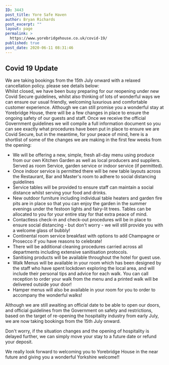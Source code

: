 ```yaml
---
ID: 3443
post_title: Yore Safe Haven
author: Bryan Richards
post_excerpt: ""
layout: page
permalink: >
  https://www.yorebridgehouse.co.uk/covid-19/
published: true
post_date: 2020-06-11 08:31:46
---
```

<div class="section-title section-title-followed-by-content covid-head"><h2>Covid 19 Update</h2>
We are taking bookings from the 15th July onward with a relaxed cancellation policy.
please see details below:
</div>
Whilst closed, we have been busy preparing for our reopening under new Covid Secure guidelines, whilst also thinking of lots of wonderful ways we can ensure our usual friendly, welcoming luxurious and comfortable customer experience. Although we can still promise you a wonderful stay at Yorebridge House, there will be a few changes in place to ensure the ongoing safety of our guests and staff. Once we receive the official Government guidelines we will compile a full information document so you can see exactly what procedures have been put in place to ensure we are Covid Secure, but in the meantime, for your peace of mind, here is a shortlist of some of the changes we are making in the first few weeks from the opening:
<ul class="bulet">
 	<li>We will be offering a new, simple, fresh all-day menu using produce from our own Kitchen Garden as well as local producers and suppliers. Served as room Service, garden service or indoor service (if permitted).</li>
 	<li>Once indoor service is permitted there will be new table layouts across the Restaurant, Bar and Master's room to adhere to social distancing guidelines</li>
 	<li>Service tables will be provided to ensure staff can maintain a social distance whilst serving your food and drinks.</li>
 	<li>New outdoor furniture including individual table heaters and garden fire pits are in place so that you can enjoy the garden in the summer evenings under the festoon lights and fairy-lit trees. Tables can be allocated to you for your entire stay for that extra peace of mind.</li>
 	<li>Contactless check-in and check-out procedures will be in place to ensure social distancing - but don't worry - we will still provide you with a welcome glass of bubbly!</li>
 	<li>Continental room service breakfast with options to add Champagne or Prosecco if you have reasons to celebrate!</li>
 	<li>There will be additional cleaning procedures carried across all departments including extensive sanitisation protocols.</li>
 	<li>Sanitising products will be available throughout the hotel for guest use.</li>
 	<li>Walk Menus will be available in your room which has been designed by the staff who have spent lockdown exploring the local area, and will include their personal tips and advice for each walk. You can call reception to order your walk from the menu and a printed walk will be delivered outside your door!</li>
 	<li>Hamper menus will also be available in your room for you to order to accompany the wonderful walks!</li>
</ul>
Although we are still awaiting an official date to be able to open our doors, and official guidelines from the Government on safety and restrictions, based on the target of re-opening the hospitality industry from early July, we are now taking bookings from the 15th July onward.

Don't worry, if the situation changes and the opening of hospitality is delayed further, we can simply move your stay to a future date or refund your deposit.

We really look forward to welcoming you to Yorebridge House in the near future and giving you a wonderful Yorkshire welcome!!